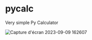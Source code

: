 # pycalc
Very simple Py Calculator


![Capture d'écran 2023-09-09 162607](https://github.com/zxelt/pycalc/assets/108530057/233a2883-844a-4763-b920-86d29ef7f145)
